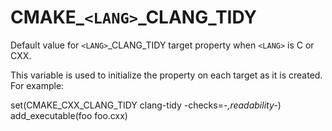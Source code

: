   

# CMAKE_```<LANG>```_CLANG_TIDY  
Default value for ```<LANG>```_CLANG_TIDY target property
when ```<LANG>``` is C or CXX.  

This variable is used to initialize the property on each target as it is
created.  For example:  

set(CMAKE_CXX_CLANG_TIDY clang-tidy -checks=-*,readability-*)
add_executable(foo foo.cxx)

  

